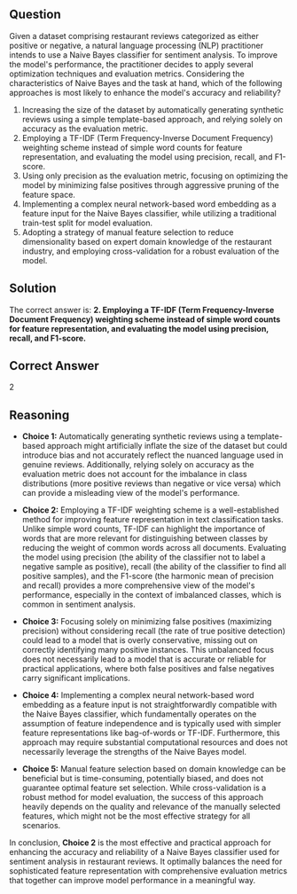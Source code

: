 ## Question
Given a dataset comprising restaurant reviews categorized as either positive or negative, a natural language processing (NLP) practitioner intends to use a Naive Bayes classifier for sentiment analysis. To improve the model's performance, the practitioner decides to apply several optimization techniques and evaluation metrics. Considering the characteristics of Naive Bayes and the task at hand, which of the following approaches is most likely to enhance the model's accuracy and reliability?

1. Increasing the size of the dataset by automatically generating synthetic reviews using a simple template-based approach, and relying solely on accuracy as the evaluation metric.
2. Employing a TF-IDF (Term Frequency-Inverse Document Frequency) weighting scheme instead of simple word counts for feature representation, and evaluating the model using precision, recall, and F1-score.
3. Using only precision as the evaluation metric, focusing on optimizing the model by minimizing false positives through aggressive pruning of the feature space.
4. Implementing a complex neural network-based word embedding as a feature input for the Naive Bayes classifier, while utilizing a traditional train-test split for model evaluation.
5. Adopting a strategy of manual feature selection to reduce dimensionality based on expert domain knowledge of the restaurant industry, and employing cross-validation for a robust evaluation of the model.

## Solution
The correct answer is: **2. Employing a TF-IDF (Term Frequency-Inverse Document Frequency) weighting scheme instead of simple word counts for feature representation, and evaluating the model using precision, recall, and F1-score.**

## Correct Answer
2

## Reasoning

- **Choice 1:** Automatically generating synthetic reviews using a template-based approach might artificially inflate the size of the dataset but could introduce bias and not accurately reflect the nuanced language used in genuine reviews. Additionally, relying solely on accuracy as the evaluation metric does not account for the imbalance in class distributions (more positive reviews than negative or vice versa) which can provide a misleading view of the model's performance.

- **Choice 2:** Employing a TF-IDF weighting scheme is a well-established method for improving feature representation in text classification tasks. Unlike simple word counts, TF-IDF can highlight the importance of words that are more relevant for distinguishing between classes by reducing the weight of common words across all documents. Evaluating the model using precision (the ability of the classifier not to label a negative sample as positive), recall (the ability of the classifier to find all positive samples), and the F1-score (the harmonic mean of precision and recall) provides a more comprehensive view of the model's performance, especially in the context of imbalanced classes, which is common in sentiment analysis.

- **Choice 3:** Focusing solely on minimizing false positives (maximizing precision) without considering recall (the rate of true positive detection) could lead to a model that is overly conservative, missing out on correctly identifying many positive instances. This unbalanced focus does not necessarily lead to a model that is accurate or reliable for practical applications, where both false positives and false negatives carry significant implications.

- **Choice 4:** Implementing a complex neural network-based word embedding as a feature input is not straightforwardly compatible with the Naive Bayes classifier, which fundamentally operates on the assumption of feature independence and is typically used with simpler feature representations like bag-of-words or TF-IDF. Furthermore, this approach may require substantial computational resources and does not necessarily leverage the strengths of the Naive Bayes model.

- **Choice 5:** Manual feature selection based on domain knowledge can be beneficial but is time-consuming, potentially biased, and does not guarantee optimal feature set selection. While cross-validation is a robust method for model evaluation, the success of this approach heavily depends on the quality and relevance of the manually selected features, which might not be the most effective strategy for all scenarios.

In conclusion, **Choice 2** is the most effective and practical approach for enhancing the accuracy and reliability of a Naive Bayes classifier used for sentiment analysis in restaurant reviews. It optimally balances the need for sophisticated feature representation with comprehensive evaluation metrics that together can improve model performance in a meaningful way.